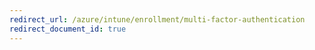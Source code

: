 ```yaml
---
redirect_url: /azure/intune/enrollment/multi-factor-authentication
redirect_document_id: true
---
```

